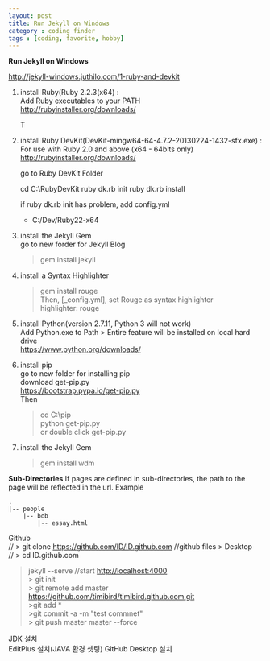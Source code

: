 ```yaml
---
layout: post
title: Run Jekyll on Windows
category : coding finder
tags : [coding, favorite, hobby]
---
```

**Run Jekyll on Windows**  

<http://jekyll-windows.juthilo.com/1-ruby-and-devkit>  

1. install Ruby(Ruby 2.2.3(x64) :  
Add Ruby executables to your PATH  
<http://rubyinstaller.org/downloads/>

    T

2. install Ruby DevKit(DevKit-mingw64-64-4.7.2-20130224-1432-sfx.exe) :  
	For use with Ruby 2.0 and above (x64 - 64bits only)  
	<http://rubyinstaller.org/downloads/>  

    go to Ruby DevKit Folder
    
    cd C:\RubyDevKit
    ruby dk.rb init
    ruby dk.rb install 

	if ruby dk.rb init has problem, add config.yml  
    - C:/Dev/Ruby22-x64  
	

3. install the Jekyll Gem  
	go to new forder for Jekyll Blog  
    > gem install jekyll  

4. install a Syntax Highlighter  
    > gem install rouge  
	Then, [_config.yml], set Rouge as syntax highlighter  
	highlighter: rouge  

5. install Python(version 2.7.11, Python 3 will not work)  
	Add Python.exe to Path > Entire feature will be installed on local hard drive  
	<https://www.python.org/downloads/>  

6. install pip  
	go to new folder for installing pip  
	download get-pip.py  
	<https://bootstrap.pypa.io/get-pip.py>  
	Then  
    
    > cd C:\pip  
    > python get-pip.py  
	or double click get-pip.py  
    

7. install the Jekyll Gem  
    > gem install wdm  


**Sub-Directories**
If pages are defined in sub-directories, the path to the page will be reflected in the url.
Example


    .
    |-- people
        |-- bob
            |-- essay.html






Github  
//	> git clone https://github.com/ID/ID.github.com	//github files > Desktop  
//	> cd ID.github.com  
> jekyll --serve	//start <http://localhost:4000>  
	> git init		  
	> git remote add master https://github.com/timibird/timibird.github.com.git  
	>git add *  
	>git commit -a -m "test commnet"  
	> git push master master --force  
  
  
JDK 설치  
EditPlus 설치(JAVA 환경 셋팅)
GitHub Desktop 설치
